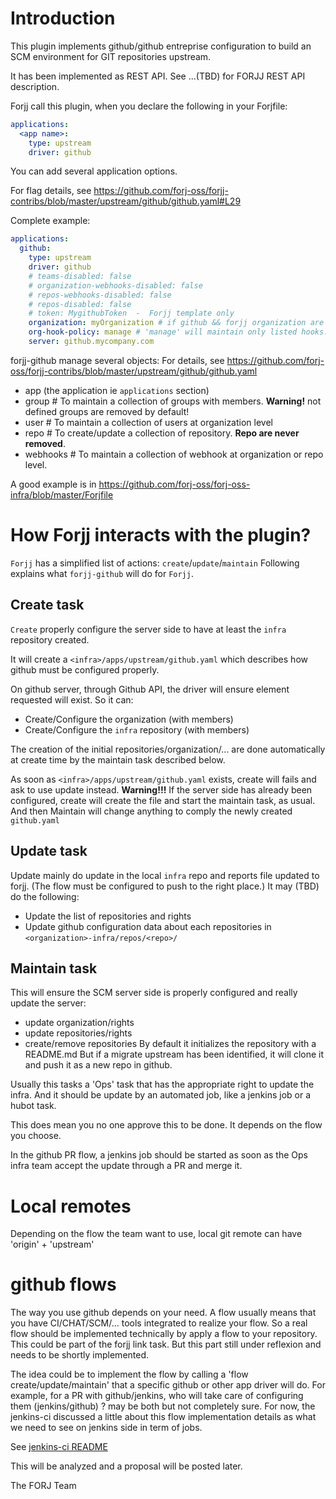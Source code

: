 # Introduction

This plugin implements github/github entreprise configuration to build
an SCM environment for GIT repositories upstream.

It has been implemented as REST API. See ...(TBD) for FORJJ REST API description.

Forjj call this plugin, when you declare the following in your Forjfile:

```yaml
applications:
  <app name>:
    type: upstream
    driver: github
```

You can add several application options.

For flag details, see https://github.com/forj-oss/forjj-contribs/blob/master/upstream/github/github.yaml#L29

Complete example:
```yaml
applications:
  github:
    type: upstream
    driver: github
    # teams-disabled: false
    # organization-webhooks-disabled: false
    # repos-webhooks-disabled: false
    # repos-disabled: false
    # token: MygithubToken  -  Forjj template only
    organization: myOrganization # if github && forjj organization are different
    org-hook-policy: manage # 'manage' will maintain only listed hooks. by default, 'sync' is defined and will eliminate any extra webhooks not listed.
    server: github.mycompany.com
```

forjj-github manage several objects: For details, see https://github.com/forj-oss/forjj-contribs/blob/master/upstream/github/github.yaml
- app (the application ie `applications` section)
- group # To maintain a collection of groups with members. **Warning!** not defined groups are removed by default!
- user  # To maintain a collection of users at organization level
- repo  # To create/update a collection of repository. **Repo are never removed**.
- webhooks # To maintain a collection of webhook at organization or repo level.

A good example is in https://github.com/forj-oss/forj-oss-infra/blob/master/Forjfile

# How Forjj interacts with the plugin?

`Forjj` has a simplified list of actions: `create`/`update`/`maintain`
Following explains what `forjj-github` will do for `Forjj`.

## Create task

`Create` properly configure the server side to have at least the `infra` repository created.

It will create a `<infra>/apps/upstream/github.yaml` which describes how github must be configured properly.

On github server, through Github API, the driver will ensure element requested will exist. So it can:
- Create/Configure the organization (with members)
- Create/Configure the `infra` repository (with members)

The creation of the initial repositories/organization/... are done automatically at create time by the maintain task described below.

As soon as `<infra>/apps/upstream/github.yaml` exists, create will fails and ask to use update instead.
**Warning!!!** If the server side has already been configured, create will create the file and start the maintain task, as usual. And then Maintain will change anything to comply the newly created `github.yaml`

## Update task

Update mainly do update in the local `infra` repo and reports file updated to forjj. (The flow must be configured to push to the right place.)
It may (TBD) do the following:
- Update the list of repositories and rights
- Update github configuration data about each repositories in `<organization>-infra/repos/<repo>/`

## Maintain task
This will ensure the SCM server side is properly configured and really update the server:

- update organization/rights
- update repositories/rights
- create/remove repositories
  By default it initializes the repository with a README.md
  But if a migrate upstream has been identified, it will clone it and push it as a new repo in github.

Usually this tasks a 'Ops' task that has the appropriate right to update the infra. And it should be update by an automated job, like a jenkins job or a hubot task.

This does mean you no one approve this to be done. It depends on the flow you choose.

In the github PR flow, a jenkins job should be started as soon as the Ops infra team accept the update through a PR and merge it.

# Local remotes

Depending on the flow the team want to use, local git remote can have 'origin' + 'upstream'

# github flows

The way you use github depends on your need.
A flow usually means that you have CI/CHAT/SCM/... tools integrated to realize your flow.
So a real flow should be implemented technically by apply a flow to your repository. This could be part of the forjj link task. But this part still under reflexion and needs to be shortly implemented.

The idea could be to implement the flow by calling a 'flow create/update/maintain' that a specific github or other app driver will do.
For example, for a PR with github/jenkins, who will take care of configuring them (jenkins/github) ? may be both but not completely sure.
For now, the jenkins-ci discussed a little about this flow implementation details as what we need to see on jenkins side in term of jobs.

See [jenkins-ci README](https://github.com/forj-oss/forjj-contribs/ci/jenkins-ci/README.md)

This will be analyzed and a proposal will be posted later.


The FORJ Team

